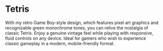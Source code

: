 # Tetris
With my retro Game Boy-style design, which features pixel art graphics and recognizable green monochrome tones, you can relive the nostalgia of classic Tetris. Enjoy a genuine vintage feel while playing with responsive, fluid controls on any device. Ideal for gamers who wish to experience classic gameplay in a modern, mobile-friendly format.
